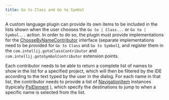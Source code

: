 ```yaml
---
title: Go to Class and Go to Symbol
---
```


A custom language plugin can provide its own items to be included in the lists shown when the user chooses the `Go to | Class...` or `Go to | Symbol...` action.
In order to do so, the plugin must provide implementations for the
[ChooseByNameContributor](upsource:///platform/lang-api/src/com/intellij/navigation/ChooseByNameContributor.java)
interface (separate implementations need to be provided for `Go to Class` and `Go to Symbol`), and register them in the `com.intellij.gotoClassContributor` and `com.intellij.gotoSymbolContributor` extension points.

Each contributor needs to be able to return a complete list of names to show in the list for a specified project, which will then be filtered by the IDE according to the text typed by the user in the dialog.
For each name in that list, the contributor needs to provide a list of
[NavigationItem](upsource:///platform/core-api/src/com/intellij/navigation/NavigationItem.java)
instances (typically
[PsiElement](upsource:///platform/core-api/src/com/intellij/psi/PsiElement.java)
), which specify the destinations to jump to when a specific name is selected from the list.
